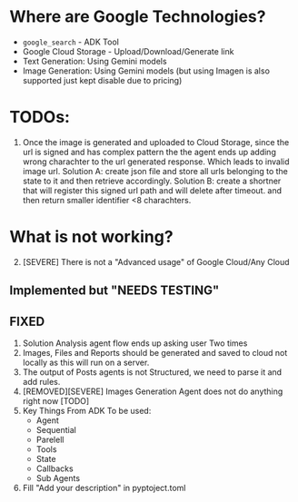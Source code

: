# Where are Google Technologies?

- `google_search` - ADK Tool
- Google Cloud Storage - Upload/Download/Generate link
- Text Generation: Using Gemini models
- Image Generation: Using Gemini models (but using Imagen is also supported just kept disable due to pricing)


# TODOs:
1. Once the image is generated and uploaded to Cloud Storage, since the url is signed and has complex pattern the
   the agent ends up adding wrong charachter to the url generated response. Which leads to invalid image url.
   Solution A: create json file and store all urls belonging to the state to it and then retrieve accordingly.
   Solution B: create a shortner that will register this signed url path and will delete after timeout. and then return smaller identifier <8 charachters.


# What is not working?

2. [SEVERE] There is not a "Advanced usage" of Google Cloud/Any Cloud


## Implemented but "NEEDS TESTING"
<!--  -->

## FIXED

1. Solution Analysis agent flow ends up asking user Two times
3. Images, Files and Reports should be generated and saved to cloud not locally as this will run on a server.
4. The output of Posts agents is not Structured, we need to parse it and add rules.
5. [REMOVED][SEVERE] Images Generation Agent does not do anything right now [TODO]
6. Key Things From ADK To be used:
    - Agent
    - Sequential
    - Parelell
    - Tools
    - State
    - Callbacks
    - Sub Agents
7. Fill "Add your description" in pyptoject.toml 